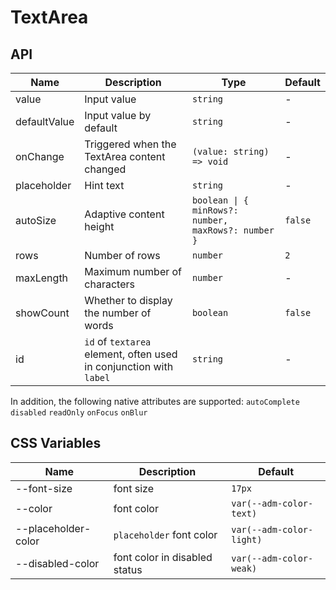 # TextArea

<code src="./demos/index.tsx"></code>

## API

| Name         | Description                                                        | Type                                                | Default |
| ------------ | ------------------------------------------------------------------ | --------------------------------------------------- | ------- |
| value        | Input value                                                        | `string`                                            | -       |
| defaultValue | Input value by default                                             | `string`                                            | -       |
| onChange     | Triggered when the TextArea content changed                        | `(value: string) => void`                           | -       |
| placeholder  | Hint text                                                          | `string`                                            | -       |
| autoSize     | Adaptive content height                                            | `boolean \| { minRows?: number, maxRows?: number }` | `false` |
| rows         | Number of rows                                                     | `number`                                            | `2`     |
| maxLength    | Maximum number of characters                                       | `number`                                            | -       |
| showCount    | Whether to display the number of words                             | `boolean`                                           | `false` |
| id           | `id` of `textarea` element, often used in conjunction with `label` | `string`                                            | -       |

In addition, the following native attributes are supported: `autoComplete` `disabled` `readOnly` `onFocus` `onBlur`

## CSS Variables

| Name                | Description                   | Default                  |
| ------------------- | ----------------------------- | ------------------------ |
| --font-size         | font size                     | `17px`                   |
| --color             | font color                    | `var(--adm-color-text)`  |
| --placeholder-color | `placeholder` font color      | `var(--adm-color-light)` |
| --disabled-color    | font color in disabled status | `var(--adm-color-weak)`  |
